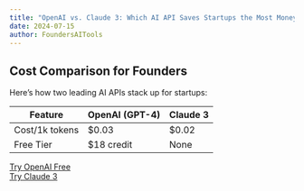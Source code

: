 ```yaml
---  
title: "OpenAI vs. Claude 3: Which AI API Saves Startups the Most Money?"  
date: 2024-07-15  
author: FoundersAITools  
---  
```


## Cost Comparison for Founders  
Here’s how two leading AI APIs stack up for startups:  

| Feature         | OpenAI (GPT-4) | Claude 3        |  
|-----------------|----------------|-----------------|  
| Cost/1k tokens  | $0.03          | $0.02           |  
| Free Tier       | $18 credit     | None            |  

[Try OpenAI Free](https://openai.com/pricing)  
[Try Claude 3](https://anthropic.com/pricing)  
